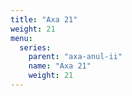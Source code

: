 ```yaml
---
title: "Axa 21"
weight: 21
menu:
  series:
    parent: "axa-anul-ii"
    name: "Axa 21"
    weight: 21
---
```

